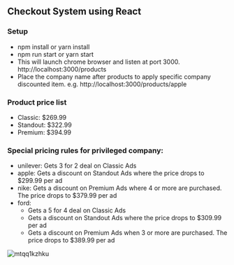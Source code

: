 
## Checkout System using React

### Setup

* npm install or yarn install
* npm run start or yarn start
* This will launch chrome browser and listen at port 3000. http://localhost:3000/products
* Place the company name after products to apply specific company discounted item. e.g. http://localhost:3000/products/apple

### Product price list
- Classic: $269.99
- Standout: $322.99
- Premium: $394.99

### Special pricing rules for privileged company:
- unilever: Gets 3 for 2 deal on Classic Ads
- apple: Gets a discount on Standout Ads where the price drops to $299.99 per ad
- nike: Gets a discount on Premium Ads where 4 or more are purchased. The price drops to $379.99 per ad
- ford:
  * Gets a 5 for 4 deal on Classic Ads
  * Gets a discount on Standout Ads where the price drops to $309.99 per ad
  * Gets a discount on Premium Ads when 3 or more are purchased. The price drops to $389.99 per ad


![mtqq1kzhku](https://user-images.githubusercontent.com/6521691/33774680-0d15c58a-dc77-11e7-9ffd-d90dba8aff20.gif)
